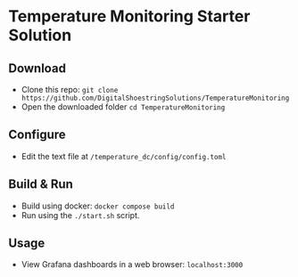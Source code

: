 # Temperature Monitoring Starter Solution

## Download
- Clone this repo: `git clone https://github.com/DigitalShoestringSolutions/TemperatureMonitoring`
- Open the downloaded folder `cd TemperatureMonitoring`

## Configure
- Edit the text file at `/temperature_dc/config/config.toml`

## Build & Run
- Build using docker: `docker compose build`
- Run using the `./start.sh` script.

## Usage
- View Grafana dashboards in a web browser: `localhost:3000`
